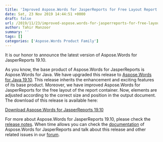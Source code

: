 ```yaml
---
title: 'Improved Aspose.Words for JasperReports for Free Layout Report Container'
date: Sat, 23 Nov 2019 14:44:51 +0000
draft: false
url: /2019/11/23/improved-aspose.words-for-jasperreports-for-free-layout-report-container/
author: Tahir Manzoor
summary: ''
tags: []
categories: ['Aspose.Words Product Family']
---
```


It is our honor to announce the latest version of Aspose.Words for JasperReports 19.10.

As you know, the base product of Aspose.Words for JasperReports is Aspose.Words for Java. We have upgraded this release to [Aspose.Words for Java 19.10][1]. This release inherits the enhancement and exciting features of its base product. Moreover, we have improved Aspose.Words for JasperReports for the free layout of the report container. Now, elements are adjusted according to the correct size and position in the output document. The download of this release is available here:

[Download Aspose.Words for JasperReports 19.10][2]

For more about Aspose.Words for JasperReports 19.10, please check the [release notes][3]. When time allows you can check the [documentation][4] of Aspose.Words for JasperReports and talk about this release and other related issues in our [forum][5].




[1]: https://docs.aspose.com/display/wordsjava/Aspose.Words+for+Java+19.10+Release+Notes
[2]: https://downloads.aspose.com/words/jasperreports/new-releases/aspose.words-for-jasperreports-19.10/
[3]: https://docs.aspose.com/display/wordsjasperreports/Aspose.Words+for+JasperReports+19.10+Release+Notes
[4]: https://docs.aspose.com/display/wordsjasperreports/Aspose.Words+for+JasperReports+Documentation
[5]: https://forum.aspose.com/c/words




